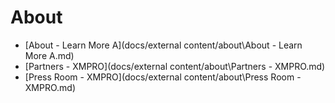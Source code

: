 # About

* [About - Learn More A](docs/external content/about\About - Learn More A.md)
* [Partners - XMPRO](docs/external content/about\Partners - XMPRO.md)
* [Press Room - XMPRO](docs/external content/about\Press Room - XMPRO.md)
